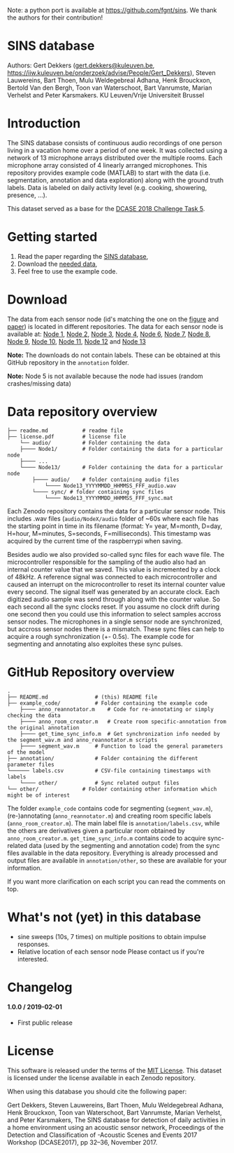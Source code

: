 Note: a python port is available at https://github.com/fgnt/sins. We thank the authors for their contribution!

# SINS database
Authors: Gert Dekkers (<gert.dekkers@kuleuven.be>, <https://iiw.kuleuven.be/onderzoek/advise/People/Gert_Dekkers>), Steven Lauwereins, Bart Thoen, Mulu Weldegebreal Adhana, Henk Brouckxon, Bertold Van den Bergh, Toon van Waterschoot, Bart Vanrumste, Marian Verhelst and Peter Karsmakers.
KU Leuven/Vrije Universiteit Brussel

Introduction
===============
The SINS database consists of continuous audio recordings of one person living in a vacation home over a period of one week. It was collected using a network of 13 microphone arrays distributed over the multiple rooms. Each microphone array consisted of 4 linearly arranged microphones. This repository provides example code (MATLAB) to start with the data (i.e. segmentation, annotation and data exploration) along with the ground truth labels. Data is labeled on daily activity level (e.g. cooking, showering, presence, ...).

This dataset served as a base for the [DCASE 2018 Challenge Task 5](http://dcase.community/challenge2018/task-monitoring-domestic-activities).

Getting started
===============
1. Read the paper regarding the [SINS database](https://www.cs.tut.fi/sgn/arg/dcase2017/documents/workshop_papers/DCASE2017Workshop_Dekkers_141.pdf),
2. Download the [needed data](#download),
3. Feel free to use the example code.

Download
==============

The data from each sensor node (id's matching the one on the [figure](other/2dplan.jpg) and [paper](https://www.cs.tut.fi/sgn/arg/dcase2017/documents/workshop_papers/DCASE2017Workshop_Dekkers_141.pdf)) is located in different repositories. The data for each sensor node is available at: [Node 1](https://zenodo.org/record/2546677#.XFR-KlVKhhE), [Node 2](https://zenodo.org/record/2547307#.XFR-RFVKiUk), [Node 3](https://zenodo.org/record/2547309#.XFR-V1VKiUk), [Node 4](https://zenodo.org/record/2555084#.XFR-d1VKiUk), [Node 6](https://zenodo.org/record/2547313#.XFR-jFVKiUk), [Node 7](https://zenodo.org/record/2547315#.XFR-sFVKiUk), [Node 8](https://zenodo.org/record/2547319#.XFR-8FVKiUk), [Node 9](https://zenodo.org/record/2555080#.XFR_GlVKiUk), [Node 10](https://zenodo.org/record/2555137#.XFR_QFVKiUk), [Node 11](https://zenodo.org/record/2555139#.XFR_XFVKiUk), [Node 12](https://zenodo.org/record/2555141#.XFR_f1VKiUk) and [Node 13](https://zenodo.org/record/2555143#.XFR_nVVKiUk)

**Note:** The downloads do not contain labels. These can be obtained at this GitHub repository in the `annotation` folder.

**Note:** Node 5 is not available because the node had issues (random crashes/missing data)

Data repository overview
==============

    ├── readme.md			# readme file
    ├── license.pdf			# license file
	    └── audio/			# Folder containing the data
		├──── Node1/		# Folder containing the data for a particular node
		├──── ...
		└──── Node13/		# Folder containing the data for a particular node
			├──── audio/ 	# folder containing audio files
				└──── Node13_YYYYMMDD_HHMMSS_FFF_audio.wav
			└──── sync/	# folder containing sync files
				└──── Node13_YYYYMMDD_HHMMSS_FFF_sync.mat

Each Zenodo repository contains the data for a particular sensor node. This includes .wav files (`audio/NodeX/audio` folder of ~60s where each file has the starting point in time in its filename (format: Y= year, M=month, D=day, H=hour, M=minutes, S=seconds, F=milliseconds). This timestamp was acquired by the current time of the raspberrypi when saving.

Besides audio we also provided so-called sync files for each wave file. The microcontroller responsible for the sampling of the audio also had an internal counter value that we saved. This value is incremented by a clock of 48kHz. A reference signal was connected to each microcontroller and caused an interrupt on the microcontroller to reset its internal counter value every second. The signal itself was generated by an accurate clock.  Each digitized audio sample was send through along with the counter value. So each second all the sync clocks reset. If you assume no clock drift during one second then you could use this information to select samples accross sensor nodes. The microphones in a single sensor node are synchronized, but accross sensor nodes there is a mismatch. These sync files can help to acquire a rough synchronization (+- 0.5s). The example code for segmenting and annotating also exploites these sync pulses.

GitHub Repository overview
==============
    .
    ├── README.md				# (this) README file
    ├── example_code/			# Folder containing the example code
		├──── anno_reannotator.m	# Code for re-annotating or simply checking the data
		├──── anno_room_creator.m	# Create room specific-annotation from the original annotation
		├──── get_time_sync_info.m	# Get synchronization info needed by the segment_wav.m and anno_reannotator.m scripts
		├──── segment_wav.m		# Function to load the general parameters of the model
    ├── annotation/				# Folder containing the different parameter files
	└────── labels.csv			# CSV-file containing timestamps with labels
		└──── other/			# Sync related output files
    └── other/				# Folder containing other information which might be of interest

The folder `example_code` contains code for segmenting (`segment_wav.m`), (re-)annotating (`anno_reannotator.m`) and creating room specific labels (`anno_room_creator.m`). The main label file is `annotation/labels.csv`, while the others are derivatives given a particular room obtained by `anno_room_creator.m`. `get_time_sync_info.m` contains code to acquire sync-related data (used by the segmenting and annotation code) from the sync files available in the data repository. Everything is already processed and output files are available in `annotation/other`, so these are available for your information.

If you want more clarification on each script you can read the comments on top.

What's not (yet) in this database
==============
* sine sweeps (10s, 7 times) on multiple positions to obtain impulse responses. 
* Relative location of each sensor node
Please contact us if you're interested.

Changelog
=========
#### 1.0.0 / 2019-02-01

* First public release

License
=========

This software is released under the terms of the [MIT License](https://github.com/DCASE-REPO/dcase2018_baseline/blob/master/LICENSE).
This dataset is licensed under the license available in each Zenodo repository.

When using this database you should cite the following paper:

Gert Dekkers, Steven Lauwereins, Bart Thoen, Mulu Weldegebreal Adhana, Henk Brouckxon, Toon van Waterschoot, Bart Vanrumste, Marian Verhelst, and Peter Karsmakers, The SINS database for detection of daily activities in a home environment using an acoustic sensor network, Proceedings of the Detection and Classification of -Acoustic Scenes and Events 2017 Workshop (DCASE2017), pp 32–36, November 2017.
